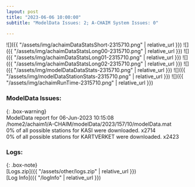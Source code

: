 ```yaml
---
layout: post
title: "2023-06-06 10:00:00"
subtitle: "ModelData Issues: 2; A-CHAIM System Issues: 0"

---
```


![]({{ "/assets/img/achaimDataStatsShort-2315710.png" | relative_url }})
![]({{ "/assets/img/achaimDataStatsLong00-2315710.png" | relative_url }})
![]({{ "/assets/img/achaimDataStatsLong01-2315710.png" | relative_url }})
![]({{ "/assets/img/achaimDataStatsLong02-2315710.png" | relative_url }})
![]({{ "/assets/img/modelDataDataStats-2315710.png" | relative_url }})
![]({{ "/assets/img/modelDataStationStats-2315710.png" | relative_url }})
![]({{ "/assets/img/achaimRunTime-2315710.png" | relative_url }})


### ModelData Issues:  
  
{: .box-warning}  
 ModelData report for 06-Jun-2023 10:15:08   
 /home2/achaim1/A-CHAIM/modelData/2023/157/10/modelData.mat   
 0% of all possible stations for KASI were downloaded. x2714   
 0% of all possible stations for KARTVERKET were downloaded. x2423   
  


### Logs:  
  
{: .box-note}  
[Logs.zip]({{ "/assets/other/logs.zip" | relative_url }})  
[Log Info]({{ "/logInfo" | relative_url }})  
